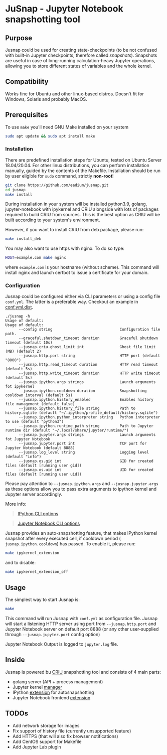 # JuSnap - Jupyter Notebook snapshotting tool

## Purpose

Jusnap could be used for creating state-checkpoints (to be not confused with built-in Jupyter checkpoints, therefore called *snapshots*). Snapshots are useful in case of long-running calculation-heavy Jupyter operations, allowing you to store different states of variables and the whole kernel.

## Compatibility
Works fine for Ubuntu and other linux-based distros. Doesn't fit for Windows, Solaris and probably MacOS.

## Prerequisites

To use `make` you'll need GNU Make installed on your system
```bash
sudo apt update && sudo apt install make
```
### Installation

There are predefined installation steps for Ubuntu, tested on Ubuntu Server 18.04/20.04.
For other linux distributions, you can perform installation manually, guided by the contents of the Makefile.
Installation should be run by user eligible for `sudo` command, strictly **non-root**!

```bash
git clone https://github.com/eadium/jusnap.git
cd jusnap
make install
```

During installation in your system will be installed python3.9, golang, jupyter-notebook with ipykernel and CRIU alongside with lots of packages required to build CRIU from sources. This is the best option as CRIU will be built according to your system's environment.

However, if you want to install CRIU from deb package, please run:
```bash 
make install_deb
```

You may also want to use https with nginx. To do so type:
```bash
HOST=example.com make nginx
```
where `example.com` is your hostname (without scheme).
This command will install nginx and launch certbot to issue a certificate for your domain.


### Configuration
Jusnap could be configured either via CLI parameters or using a config file `conf.yml`. The latter is a preferable way.
Checkout an example in [conf.yml.dist](conf.yml.dist).

```
./jusnap -h
Usage of default:
Usage of default:
      --config string                              Configuration file path.
      --graceful.shutdown_timeout duration         Graceful shutdown timeout (default 10s)
      --jusnap.criu.ghost_limit int                Ghost file limit (MB) (default 2)
      --jusnap.http.port string                    HTTP port (default "8000")
      --jusnap.http.read_timeout duration          HTTP read timeout (default 5s)
      --jusnap.http.write_timeout duration         HTTP write timeout (default 5s)
      --jusnap.ipython.args strings                Launch arguments fot ipykernel
      --jusnap.ipython.cooldown duration           Snapshotting cooldown interval (default 5s)
      --jusnap.ipython.history_enabled             Enables history file management (default false)
      --jusnap.ipython.history_file string         Path to history.sqlite (default "~/.ipython/profile_default/history.sqlite")
      --jusnap.ipython.python_interpreter string   Python interpreter to use (default "python3")
      --jusnap.ipython.runtime_path string         Path to Jupyter runtime dir (default "~/.local/share/jupyter/runtime/")
      --jusnap.jupyter.args strings                Launch arguments fot Jupyter Notebook
      --jusnap.jupyter.port int                    TCP port for Jupyter Notebook (default 8888)
      --jusnap.log_level string                    Logging level (default "info")
      --jusnap.os.gid int                          GID for created files (default [running user gid])
      --jusnap.os.uid int                          UID for created files (default [running user uid])
```
Please pay attention to `--jusnap.ipython.args` and `--jusnap.jupyter.args` as these options allow you to pass extra arguments to ipython kernel and Jupyter server accordingly.

More info:
> [IPython CLI options](https://ipython.readthedocs.io/en/stable/config/options/terminal.html)

> [Jupyter Notebook CLI options](https://jupyter-notebook.readthedocs.io/en/stable/config.html)

Jusnap provides an auto-snapshotting feature, that makes IPython kernel snapshot after every executed cell, if cooldown period (`--jusnap.ipython.cooldown`) has passed. To enable it, please run:
```bash
make ipykernel_extension 
```
and to disable:
```bash
make ipykernel_extension_off
```
## Usage
The simplest way to start Jusnap is:
```bash
make
```
This command will run Jusnap with `conf.yml` as configuration file.
Jusnap will start a listening HTTP server using port from `--jusnap.http.port` and Jupyter Notebook server on default port 8888 (or any other user-supplied through `--jusnap.jupyter.port` config option)

Jupyter Notebook Output is logged to `jupyter.log` file.

## Inside
Jusnap is powered bu [CRIU](https://criu.org/Main_Page) snapshotting tool and consists of 4 main parts:
- golang server (API + process management)
- Jupyter kernel [manager](python_modules/jupyter/extkern/extkern/__init__.py)
- IPython [extension](python_modules/ipykernel/extensions/snaphook.py) for autosnapshotting
- Jupyter Notebook frontend [extension](python_modules/jupyter/extensions/jusnap/jusnap.js)


## TODOs
- Add network storage for images
- Fix support of history file (currently unsupported feature)
- Add HTTPS (that will also fix browser notifications)
- Add CentOS support for Makefile
- Add Jupyter Lab plugin